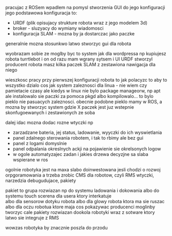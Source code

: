 pracujac z ROSem wpadlem na pomysl stworzenia GUI do jego konfiguracji
jego podstawowa konfiguracja to:
- URDF (plik opisujacy strukture robota wraz z jego modelem 3d)
- broker - sluzyacy do wymiany wiadomosci
- konfiguracja SLAM - mozna by ja dostarczac jako paczke

generalnie mozna stosunkwo latwo stworzyc gui dla robota

wyobrazam sobie ze moglby byc to system jak dla wordpressa
np kupiujesz robota turrtlebot i on od razu mam wgrany sytsem i UI
URDF stworzyl producent robota
masz kilka paczek SLAM z zestawiona nawigacja dla niego

wieszkosc pracy przy pierwszej konfiguracji robota to jak polacyzc to aby to wszystko dzialo
cos jak system zaleznosci dla linua - nie wiem czy pamietacie czasy ale kiedys w linux nie bylo package manageorw, np apt ale instalowalo sie paczki za pomoca pkgd albo kompilowalo... to bylo pieklo nie pasuacych zaleznosci. 
obecnie podobne pieklo mamy w ROS, a mozna by stworzyc system gdzie X paczek jest juz wstepnie skonfugoewanych i zestawionych ze soba

dalej idac mozna dodac rozne wtyczki np
- zarzadzane bateria, jej status, ladowanie, wyyczki do ich wyswietlania
- panel zdalnego sterowania robotem, i tak to rbimy ale bez gui
- panel z logami domyslnie
- panel odpalania okreslnych ackji na pojawienie sie okrelsonych logow
- w ogole automatyzajec zadan i jakies drzewa decyzjne sa slaba wspierane w ros

ogolnie robotyka jest na maxa slabo doinwestowana jesli chodzi o rozwoj orpgoramowania
a trzeba zrobic CMS dla robotow, czyli RMS
wtyczki, narzedzia debugudujace, pakiety

pakiet to grupa rozwiazan np do systemu ladowania i dokowania
albo do systemu touch scerena dla usera ktory interkatuje\
albo dla sensorow dotyku robota
albo dla glowy robota ktora ma sie ruszac 
albo dla oczu robotua ktore maja cos pokazywac
producenci moglinby tworzyc cale pakiety rozwiazan dookola robotyki wraz z sotware ktory latwo sie integruje z RMS

wowzas robotyka by znacznie poszla do przodu
